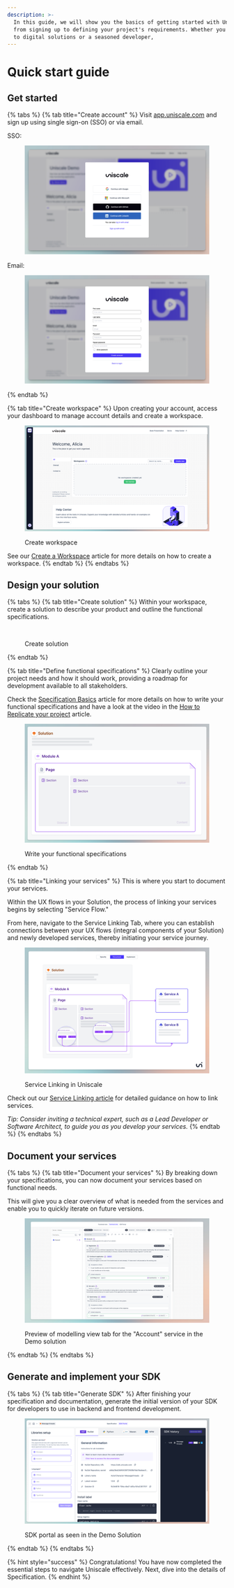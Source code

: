 ```yaml
---
description: >-
  In this guide, we will show you the basics of getting started with Uniscale,
  from signing up to defining your project's requirements. Whether you are new
  to digital solutions or a seasoned developer,
---
```


# Quick start guide

## Get started

{% tabs %}
{% tab title="Create account" %}
Visit [app.uniscale.com](https://app.uniscale.com/) and sign up using single sign-on (SSO) or via email.

SSO:&#x20;

<figure><img src="../.gitbook/assets/CleanShot 2024-04-22 at 08.44.39@2x.png" alt=""><figcaption></figcaption></figure>

Email:

<figure><img src="../.gitbook/assets/CleanShot 2024-04-23 at 09.50.31@2x.png" alt=""><figcaption></figcaption></figure>
{% endtab %}

{% tab title="Create workspace" %}
Upon creating your account, access your dashboard to manage account details and create a workspace.&#x20;

<figure><img src="../.gitbook/assets/CleanShot 2024-04-16 at 11.38.10.png" alt=""><figcaption><p>Create workspace</p></figcaption></figure>

See our [Create a Workspace](../workspace-administration/manage-workspaces/create-a-workspace.md) article for more details on how to create a workspace.
{% endtab %}
{% endtabs %}



## Design your solution

{% tabs %}
{% tab title="Create solution" %}
Within your workspace, create a solution to describe your product and outline the functional specifications.

<figure><img src="../.gitbook/assets/CleanShot 2024-04-11 at 15.03.56.gif" alt=""><figcaption><p>Create solution</p></figcaption></figure>
{% endtab %}

{% tab title="Define functional specifications" %}
Clearly outline your project needs and how it should work, providing a roadmap for development available to all stakeholders.&#x20;

Check the [Specification Basics](../using-uniscale/specification/solution-basics.md) article for more details on how to write your functional specifications and have a look at the video in the [How to Replicate your project](how-to-replicate-your-project.md) article.

<figure><img src="../.gitbook/assets/CleanShot 2024-04-16 at 11.43.24.png" alt=""><figcaption><p>Write your functional specifications</p></figcaption></figure>
{% endtab %}

{% tab title="Linking your services" %}
This is where you start to document your services.&#x20;

Within the UX flows in your Solution, the process of linking your services begins by selecting "Service Flow."&#x20;

From here, navigate to the Service Linking Tab, where you can establish connections between your UX flows (integral components of your Solution) and newly developed services, thereby initiating your service journey.

<figure><img src="../.gitbook/assets/image (92).png" alt=""><figcaption><p>Service Linking in Uniscale</p></figcaption></figure>

Check out our [Service Linking article](https://help.uniscale.com/using-uniscale/documentation/service-linking) for detailed guidance on how to link services.

_Tip: Consider inviting a technical expert, such as a Lead Developer or Software Architect, to guide you as you develop your services._
{% endtab %}
{% endtabs %}



## Document your services

{% tabs %}
{% tab title="Document your services" %}
By breaking down your specifications, you can now document your services based on functional needs.&#x20;

This will give you a clear overview of what is needed from the services and enable you to quickly iterate on future versions.

<figure><img src="../.gitbook/assets/image (1) (3).png" alt=""><figcaption><p>Preview of modelling view tab for the "Account" service in the Demo solution</p></figcaption></figure>
{% endtab %}
{% endtabs %}

## Generate and implement your SDK

{% tabs %}
{% tab title="Generate SDK" %}
After finishing your specification and documentation, generate the initial version of your SDK for developers to use in backend and frontend development.

<figure><img src="../.gitbook/assets/CleanShot 2024-04-16 at 12.40.35.png" alt=""><figcaption><p>SDK portal as seen in the Demo Solution</p></figcaption></figure>
{% endtab %}
{% endtabs %}

{% hint style="success" %}
Congratulations! You have now completed the essential steps to navigate Uniscale effectively. Next, dive into the details of Specification.
{% endhint %}
